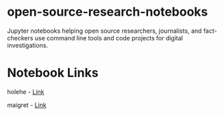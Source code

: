 # open-source-research-notebooks
Jupyter notebooks helping open source researchers, journalists, and fact-checkers use command line tools and code projects for digital investigations.
# Notebook Links
holehe - [Link](bellingcat_holehe.ipynb)

maigret - [Link](bellingcat_maigret.ipynb)